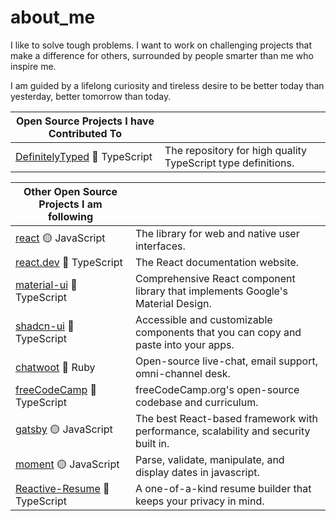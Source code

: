 # about_me

I like to solve tough problems. I want to work on challenging projects that make a difference for others, surrounded by people smarter than me who inspire me. 

I am guided by a lifelong curiosity and tireless desire to be better today than yesterday, better tomorrow than today.

| Open Source Projects I have Contributed To                                                                                     |                                                                                                                                                                               |
| ------------------------------------------------------------------------------------------------------------------------------ | ---------------------------------------------------------------------------------------------------------------------------------------------------------------- |
| [DefinitelyTyped](https://github.com/DefinitelyTyped/DefinitelyTyped) :large_blue_circle: TypeScript                 | The repository for high quality TypeScript type definitions.                             |  


| Other Open Source Projects I am following                                                                                  |                                                                                                                                                                               |
| ------------------------------------------------------------------------------------------------------------------------------ | ---------------------------------------------------------------------------------------------------------------------------------------------------------------- |
| [react](https://github.com/facebook/react) :yellow_circle: JavaScript                                                | The library for web and native user interfaces.                                          |
| [react.dev](https://github.com/reactjs/react.dev) :large_blue_circle: TypeScript                                     | The React documentation website.                                                         |
| [material-ui](https://github.com/mui/material-ui) :large_blue_circle: TypeScript                                     | Comprehensive React component library that implements Google's Material Design.          |
| [shadcn-ui](https://github.com/shadcn-ui/ui) :large_blue_circle: TypeScript                                          | Accessible and customizable components that you can copy and paste into your apps.       |
| [chatwoot](https://github.com/chatwoot/chatwoot) :red_circle: Ruby                                                   | Open-source live-chat, email support, omni-channel desk.                                 |
| [freeCodeCamp](https://github.com/freeCodeCamp/freeCodeCamp) :large_blue_circle: TypeScript                          | freeCodeCamp.org's open-source codebase and curriculum.                                  |
| [gatsby](https://github.com/gatsbyjs/gatsby) :yellow_circle: JavaScript                                              | The best React-based framework with performance, scalability and security built in.      |
| [moment](https://github.com/moment/moment) :yellow_circle: JavaScript                                                | Parse, validate, manipulate, and display dates in javascript.                            |
| [Reactive-Resume](https://github.com/AmruthPillai/Reactive-Resume) :large_blue_circle: TypeScript                    | A one-of-a-kind resume builder that keeps your privacy in mind.                          |

